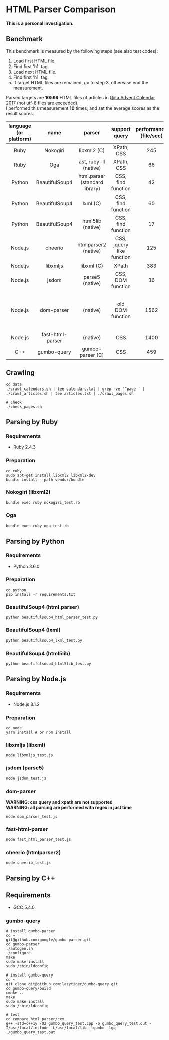 # HTML Parser Comparison

**This is a personal investigation.**

## Benchmark

This benchmark is measured by the following steps (see also test codes):

1. Load first HTML file.
2. Find first 'h1' tag.
3. Load next HTML file.
4. Find first 'h1' tag.
5. If target HTML files are remained, go to step 3, otherwise end the measurement.

Parsed targets are **10599** HTML files of articles in [Qiita Advent Calendar 2017](https://qiita.com/advent-calendar/2017) (not utf-8 files are exceeded).  
I performed this measurement **10** times, and set the average scores as the result scores.

| language (or platform) |       name       |             parser             |       support query       | performance (file/sec) | errors | note                               |
| :--------------------: | :--------------: | :----------------------------: | :-----------------------: | :--------------------: | :----: | :--------------------------------- |
|          Ruby          |     Nokogiri     |          libxml2 (C)           |        XPath, CSS         |          245           |   0    |                                    |
|          Ruby          |       Oga        |     ast, ruby-ll (native)      |        XPath, CSS         |           66           |   31   |                                    |
|         Python         |  BeautifulSoup4  | html.parser (standard library) |    CSS, find function     |           42           |   5    |                                    |
|         Python         |  BeautifulSoup4  |            lxml (C)            |    CSS, find function     |           60           |   5    |                                    |
|         Python         |  BeautifulSoup4  |       html5lib (native)        |    CSS, find function     |           17           |   5    |                                    |
|        Node.js         |     cheerio      |      htmlparser2 (native)      | CSS, jquery like function |          125           |   0    |                                    |
|        Node.js         |     libxmljs     |           libxml (C)           |           XPath           |          383           |   0    |                                    |
|        Node.js         |      jsdom       |        parse5 (native)         |     CSS, DOM function     |           36           |   0    |                                    |
|        Node.js         |    dom-parser    |            (native)            |     old DOM function      |          1562          |   1    | the content is parsed at just time |
|        Node.js         | fast-html-parser |            (native)            |            CSS            |          1400          |   0    |                                    |
|          C++           |   gumbo-query    |        gumbo-parser (C)        |            CSS            |          459           |   0    |                                    |


## Crawling

```
cd data
./crawl_calendars.sh | tee calendars.txt | grep -ve '^page ' | ./crawl_articles.sh | tee articles.txt | ./crawl_pages.sh

# check
./check_pages.sh
```

## Parsing by Ruby

### Requirements
- Ruby 2.4.3

### Preparation

```
cd ruby
sudo apt-get install libxml2 libxml2-dev
bundle install --path vendor/bundle
```

### Nokogiri (libxml2)

```
bundle exec ruby nokogiri_test.rb
```

### Oga

```
bundle exec ruby oga_test.rb
```

## Parsing by Python

### Requirements
- Python 3.6.0

### Preparation

```
cd python
pip install -r requirements.txt
```

### BeautifulSoup4 (html.parser)

```
python beautifulsoup4_html_parser_test.py
```

### BeautifulSoup4 (lxml)

```
python beautifulsoup4_lxml_test.py
```

### BeautifulSoup4 (html5lib)

```
python beautifulsoup4_html5lib_test.py
```

## Parsing by Node.js

### Requirements
- Node.js 8.1.2

### Preparation

```
cd node
yarn install # or npm install
```

### libxmljs (libxml)

```
node libxmljs_test.js
```

### jsdom (parse5)

```
node jsdom_test.js
```

### dom-parser

**WARNING: css query and xpath are not supported**  
**WARNING: all parsing are performed with regex in just time**

```
node dom_parser_test.js
```

### fast-html-parser

```
node fast_html_parser_test.js
```

### cheerio (htmlparser2)

```
node cheerio_test.js
```


## Parsing by C++

## Requirements
- GCC 5.4.0

### gumbo-query

```
# install gumbo-parser
cd ~
git@github.com:google/gumbo-parser.git
cd gumbo-parser
./autogen.sh
./configure
make
sudo make install
sudo /sbin/ldconfig

# install gumbo-query
cd ~
git clone git@github.com:lazytiger/gumbo-query.git
cd gumbo-query/build
cmake ..
make
sudo make install
sudo /sbin/ldconfig

# test
cd compare_html_parser/cxx
g++ -std=c++1y -O2 gumbo_query_test.cpp -o gumbo_query_test.out -I/usr/local/include -L/usr/local/lib -lgumbo -lgq
./gumbo_query_test.out
```
